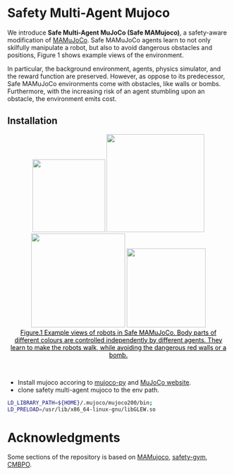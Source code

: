 # Safety Multi-Agent Mujoco

We introduce **Safe Multi-Agent MuJoCo (Safe MAMujoco)**, a safety-aware modification of [MAMuJoCo](https://github.com/schroederdewitt/multiagent_mujoco).  Safe MAMuJoCo agents learn to not only skilfully manipulate a robot, but also to avoid dangerous obstacles and positions, Figure 1 shows example views of the environment. 



In particular, the background environment, agents, physics simulator, and the reward function are preserved. However, as oppose to its predecessor, Safe MAMuJoCo environments come with obstacles, like walls or bombs. Furthermore, with the increasing risk of an agent stumbling upon an obstacle, the environment emits cost.




## Installation
<div align=center>
 <img src="https://github.com/anybodyany/Safety-Multi-Agent-Mujoco/blob/main/figures/Ant2x4_new_green_yellow.jpg" width="165"/> <img src="https://github.com/anybodyany/Safety-Multi-Agent-Mujoco/blob/main/figures/Ant4x2_color.jpg" width="222"/> <img src="https://github.com/anybodyany/Safety-Multi-Agent-Mujoco/blob/main/figures/couple_halfcheetah_p1p_color.jpg" width="213"/>
    <img src="https://github.com/anybodyany/Safety-Multi-Agent-Mujoco/blob/main/figures/half_cheetah2x3_color.jpg" width="179"/>  
</div>
<div align=center>
<center style="color:#000000;text-decoration:underline">Figure.1 Example views of robots in Safe MAMuJoCo. Body parts of different colours are controlled independently by different agents. They learn to make the robots walk, while avoiding the dangerous red walls or a bomb.</center>
 </div>

&nbsp;

- Install mujoco accoring to [mujoco-py](https://github.com/openai/mujoco-py) and [MuJoCo website](https://www.roboti.us/license.html).
- clone safety multi-agent mujoco to the env path.
&nbsp;

``` Bash
LD_LIBRARY_PATH=${HOME}/.mujoco/mujoco200/bin;
LD_PRELOAD=/usr/lib/x86_64-linux-gnu/libGLEW.so
```


# Acknowledgments

Some sections of the repository is based on [MAMujoco](https://github.com/schroederdewitt/multiagent_mujoco), [safety-gym](https://github.com/openai/safety-gym), [CMBPO](https://github.com/anyboby/Constrained-Model-Based-Policy-Optimization).





